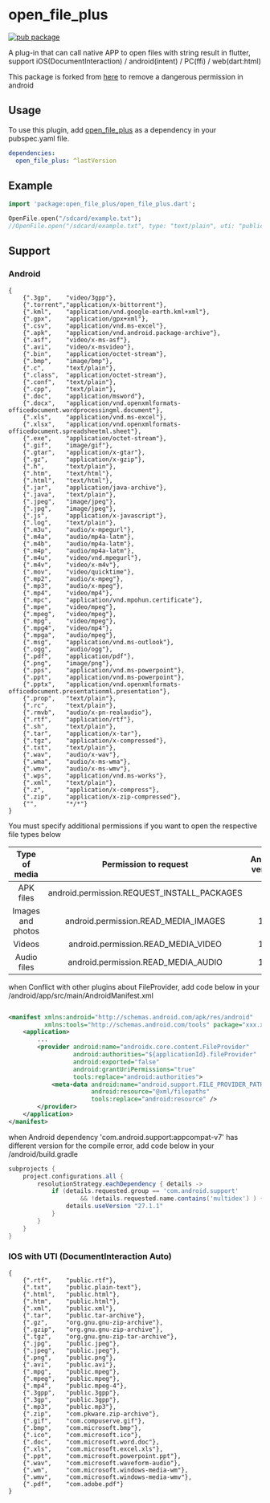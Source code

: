 # open_file_plus

[![pub package](https://img.shields.io/pub/v/open_file_plus.svg)](https://pub.dartlang.org/packages/open_file_plus)

A plug-in that can call native APP to open files with string result in flutter, support iOS(DocumentInteraction) / android(intent) / PC(ffi) / web(dart:html)

This package is forked from [here](https://github.com/crazecoder/open_file) to remove a dangerous permission in android

## Usage

To use this plugin, add [open_file_plus](https://pub.dartlang.org/packages/open_file_plus#-installing-tab-) as a dependency in your pubspec.yaml file.

```yaml
dependencies:
  open_file_plus: ^lastVersion
```

## Example

```dart
import 'package:open_file_plus/open_file_plus.dart';

OpenFile.open("/sdcard/example.txt");
//OpenFile.open("/sdcard/example.txt", type: "text/plain", uti: "public.plain-text");
```

## Support

### Android

```
{
    {".3gp",    "video/3gpp"},
    {".torrent","application/x-bittorrent"},
    {".kml",    "application/vnd.google-earth.kml+xml"},
    {".gpx",    "application/gpx+xml"},
    {".csv",    "application/vnd.ms-excel"},
    {".apk",    "application/vnd.android.package-archive"},
    {".asf",    "video/x-ms-asf"},
    {".avi",    "video/x-msvideo"},
    {".bin",    "application/octet-stream"},
    {".bmp",    "image/bmp"},
    {".c",      "text/plain"},
    {".class",  "application/octet-stream"},
    {".conf",   "text/plain"},
    {".cpp",    "text/plain"},
    {".doc",    "application/msword"},
    {".docx",   "application/vnd.openxmlformats-officedocument.wordprocessingml.document"},
    {".xls",    "application/vnd.ms-excel"},
    {".xlsx",   "application/vnd.openxmlformats-officedocument.spreadsheetml.sheet"},
    {".exe",    "application/octet-stream"},
    {".gif",    "image/gif"},
    {".gtar",   "application/x-gtar"},
    {".gz",     "application/x-gzip"},
    {".h",      "text/plain"},
    {".htm",    "text/html"},
    {".html",   "text/html"},
    {".jar",    "application/java-archive"},
    {".java",   "text/plain"},
    {".jpeg",   "image/jpeg"},
    {".jpg",    "image/jpeg"},
    {".js",     "application/x-javascript"},
    {".log",    "text/plain"},
    {".m3u",    "audio/x-mpegurl"},
    {".m4a",    "audio/mp4a-latm"},
    {".m4b",    "audio/mp4a-latm"},
    {".m4p",    "audio/mp4a-latm"},
    {".m4u",    "video/vnd.mpegurl"},
    {".m4v",    "video/x-m4v"},
    {".mov",    "video/quicktime"},
    {".mp2",    "audio/x-mpeg"},
    {".mp3",    "audio/x-mpeg"},
    {".mp4",    "video/mp4"},
    {".mpc",    "application/vnd.mpohun.certificate"},
    {".mpe",    "video/mpeg"},
    {".mpeg",   "video/mpeg"},
    {".mpg",    "video/mpeg"},
    {".mpg4",   "video/mp4"},
    {".mpga",   "audio/mpeg"},
    {".msg",    "application/vnd.ms-outlook"},
    {".ogg",    "audio/ogg"},
    {".pdf",    "application/pdf"},
    {".png",    "image/png"},
    {".pps",    "application/vnd.ms-powerpoint"},
    {".ppt",    "application/vnd.ms-powerpoint"},
    {".pptx",   "application/vnd.openxmlformats-officedocument.presentationml.presentation"},
    {".prop",   "text/plain"},
    {".rc",     "text/plain"},
    {".rmvb",   "audio/x-pn-realaudio"},
    {".rtf",    "application/rtf"},
    {".sh",     "text/plain"},
    {".tar",    "application/x-tar"},
    {".tgz",    "application/x-compressed"},
    {".txt",    "text/plain"},
    {".wav",    "audio/x-wav"},
    {".wma",    "audio/x-ms-wma"},
    {".wmv",    "audio/x-ms-wmv"},
    {".wps",    "application/vnd.ms-works"},
    {".xml",    "text/plain"},
    {".z",      "application/x-compress"},
    {".zip",    "application/x-zip-compressed"},
    {"",        "*/*"}
}
```

You must specify additional permissions if you want to open the respective file types below

|   Type of media   |            Permission to request            | Android version |
|:-----------------:|:-------------------------------------------:|:---------------:|
|     APK files     | android.permission.REQUEST_INSTALL_PACKAGES |        -        |
| Images and photos |    android.permission.READ_MEDIA_IMAGES     |       13+       |
|      Videos       |     android.permission.READ_MEDIA_VIDEO     |       13+       |
|    Audio files    |     android.permission.READ_MEDIA_AUDIO     |       13+       |

when Conflict with other plugins about FileProvider, add code below in your /android/app/src/main/AndroidManifest.xml

```xml

<manifest xmlns:android="http://schemas.android.com/apk/res/android"
          xmlns:tools="http://schemas.android.com/tools" package="xxx.xxx.xxxxx">
    <application>
        ...
        <provider android:name="androidx.core.content.FileProvider"
                  android:authorities="${applicationId}.fileProvider"
                  android:exported="false"
                  android:grantUriPermissions="true"
                  tools:replace="android:authorities">
            <meta-data android:name="android.support.FILE_PROVIDER_PATHS"
                       android:resource="@xml/filepaths"
                       tools:replace="android:resource" />
        </provider>
    </application>
</manifest>
```

when Android dependency 'com.android.support:appcompat-v7' has different version for the compile
error, add code below in your /android/build.gradle

```gradle
subprojects {
    project.configurations.all {
        resolutionStrategy.eachDependency { details ->
            if (details.requested.group == 'com.android.support'
                    && !details.requested.name.contains('multidex') ) {
                details.useVersion "27.1.1"
            }
        }
    }
}
```

### IOS with UTI (DocumentInteraction Auto)

```
{
    {".rtf",    "public.rtf"},
    {".txt",    "public.plain-text"},
    {".html",   "public.html"},
    {".htm",    "public.html"},
    {".xml",    "public.xml"},
    {".tar",    "public.tar-archive"},
    {".gz",     "org.gnu.gnu-zip-archive"},
    {".gzip",   "org.gnu.gnu-zip-archive"},
    {".tgz",    "org.gnu.gnu-zip-tar-archive"},
    {".jpg",    "public.jpeg"},
    {".jpeg",   "public.jpeg"},
    {".png",    "public.png"},
    {".avi",    "public.avi"},
    {".mpg",    "public.mpeg"},
    {".mpeg",   "public.mpeg"},
    {".mp4",    "public.mpeg-4"},
    {".3gpp",   "public.3gpp"},
    {".3gp",    "public.3gpp"},
    {".mp3",    "public.mp3"},
    {".zip",    "com.pkware.zip-archive"},
    {".gif",    "com.compuserve.gif"},
    {".bmp",    "com.microsoft.bmp"},
    {".ico",    "com.microsoft.ico"},
    {".doc",    "com.microsoft.word.doc"},
    {".xls",    "com.microsoft.excel.xls"},
    {".ppt",    "com.microsoft.powerpoint.​ppt"},
    {".wav",    "com.microsoft.waveform-​audio"},
    {".wm",     "com.microsoft.windows-​media-wm"},
    {".wmv",    "com.microsoft.windows-​media-wmv"},
    {".pdf",    "com.adobe.pdf"}
}
```
